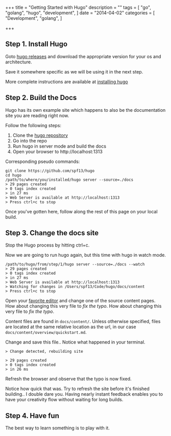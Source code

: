 +++
title = "Getting Started with Hugo"
description = ""
tags = [
    "go",
    "golang",
    "hugo",
    "development",
]
date = "2014-04-02"
categories = [
    "Development",
    "golang",
]

+++

## Step 1. Install Hugo

Goto [hugo releases](https://github.com/spf13/hugo/releases) and download the
appropriate version for your os and architecture.

Save it somewhere specific as we will be using it in the next step.

More complete instructions are available at [installing hugo](/overview/installing/)

## Step 2. Build the Docs

Hugo has its own example site which happens to also be the documentation site
you are reading right now.

Follow the following steps:

 1. Clone the [hugo repository](https://github.com/spf13/hugo)
 2. Go into the repo
 3. Run hugo in server mode and build the docs
 4. Open your browser to http://localhost:1313

Corresponding pseudo commands:

    git clone https://github.com/spf13/hugo
    cd hugo
    /path/to/where/you/installed/hugo server --source=./docs
    > 29 pages created
    > 0 tags index created
    > in 27 ms
    > Web Server is available at http://localhost:1313
    > Press ctrl+c to stop

Once you've gotten here, follow along the rest of this page on your local build.

## Step 3. Change the docs site

Stop the Hugo process by hitting ctrl+c.

Now we are going to run hugo again, but this time with hugo in watch mode.

    /path/to/hugo/from/step/1/hugo server --source=./docs --watch
    > 29 pages created
    > 0 tags index created
    > in 27 ms
    > Web Server is available at http://localhost:1313
    > Watching for changes in /Users/spf13/Code/hugo/docs/content
    > Press ctrl+c to stop


Open your [favorite editor](http://vim.spf13.com) and change one of the source
content pages. How about changing this very file to *fix the typo*. How about changing this very file to *fix the typo*.

Content files are found in `docs/content/`. Unless otherwise specified, files
are located at the same relative location as the url, in our case
`docs/content/overview/quickstart.md`.

Change and save this file.. Notice what happened in your terminal.

    > Change detected, rebuilding site

    > 29 pages created
    > 0 tags index created
    > in 26 ms

Refresh the browser and observe that the typo is now fixed.

Notice how quick that was. Try to refresh the site before it's finished building.. I double dare you.
Having nearly instant feedback enables you to have your creativity flow without waiting for long builds.

## Step 4. Have fun

The best way to learn something is to play with it.